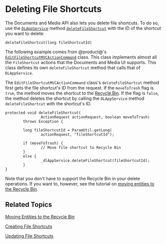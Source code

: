 # Deleting File Shortcuts [](id=deleting-file-shortcuts)

The Documents and Media API also lets you delete file shortcuts. To do so, use 
the 
[`DLAppService`](@platform-ref@/7.1-latest/javadocs/portal-kernel/com/liferay/document/library/kernel/service/DLAppService.html) 
method 
[`deleteFileShortcut`](@platform-ref@/7.1-latest/javadocs/portal-kernel/com/liferay/document/library/kernel/service/DLAppService.html#deleteFileShortcut-long-) 
with the ID of the shortcut you want to delete: 

    deleteFileShortcut(long fileShortcutId)

The following example comes from @product@'s 
[`EditFileShortcutMVCActionCommand`](https://github.com/liferay/liferay-portal/blob/master/modules/apps/document-library/document-library-web/src/main/java/com/liferay/document/library/web/internal/portlet/action/EditFileShortcutMVCActionCommand.java) 
class. This class implements almost all the `FileShortcut` actions that the 
Documents and Media UI supports. This class defines its own `deleteFileShortcut` 
method that calls that of `DLAppService`. 

The `EditFileShortcutMVCActionCommand` class's `deleteFileShortcut` method first 
gets the file shortcut's ID from the request. If the `moveToTrash` flag is 
`true`, the method moves the shortcut to the 
[Recycle Bin](/discover/portal/-/knowledge_base/7-1/restoring-deleted-assets). 
If the flag is `false`, the method deletes the shortcut by calling the 
`DLAppService` method `deleteFileShortcut` with the shortcut's ID. 

    protected void deleteFileShortcut(
                    ActionRequest actionRequest, boolean moveToTrash)
            throws Exception {

            long fileShortcutId = ParamUtil.getLong(
                    actionRequest, "fileShortcutId");

            if (moveToTrash) {
                    // Move file shortcut to Recycle Bin
            }
            else {
                    _dlAppService.deleteFileShortcut(fileShortcutId);
            }
    }

Note that you don't have to support the Recycle Bin in your delete operations. 
If you want to, however, see the tutorial on 
[moving entities to the Recycle Bin](liferay.com). 

## Related Topics

[Moving Entities to the Recycle Bin](/develop/tutorials/-/knowledge_base/7-1/moving-entities-to-the-recycle-bin)

[Creating File Shortcuts](/develop/tutorials/-/knowledge_base/7-1/creating-file-shortcuts)

[Updating File Shortcuts](/develop/tutorials/-/knowledge_base/7-1/updating-file-shortcuts)
